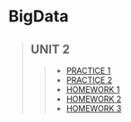 # BigData

> ## UNIT 2
>> * [PRACTICE 1 ](https://github.com/Eduardoitt/BigData/tree/Unidad2/Unidad2/Practicas_Tareas/Practica1)
>> * [PRACTICE 2 ](https://github.com/Eduardoitt/BigData/tree/Unidad2/Unidad2/Practicas_Tareas/Practica2)
>> * [HOMEWORK 1](https://github.com/Eduardoitt/BigData/tree/Unidad2/Unidad2/Practicas_Tareas/Tarea1)
>> * [HOMEWORK 2](https://github.com/Eduardoitt/BigData/tree/Unidad2/Unidad2/Practicas_Tareas/Tarea2)
>> * [HOMEWORK 3](https://github.com/Eduardoitt/BigData/tree/Unidad2/Unidad2/Practicas_Tareas/Tarea3)